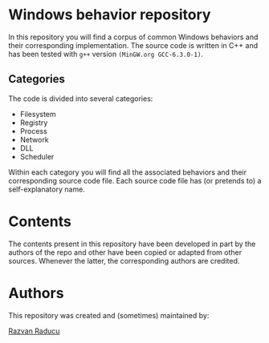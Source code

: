 # Windows behavior repository
In this repository you will find a corpus of common Windows behaviors and their corresponding implementation. The source code is written in C++ and has been tested with `g++` version `(MinGW.org GCC-6.3.0-1)`.

## Categories
The code is divided into several categories:

- Filesystem
- Registry
- Process
- Network
- DLL 
- Scheduler

Within each category you will find all the associated behaviors and their corresponding source code file. Each source code file has (or pretends to) a self-explanatory name.

# Contents
The contents present in this repository have been developed in part by the authors of the repo and other have been copied or adapted from other sources. Whenever the latter, the corresponding authors are credited.

# Authors
This repository was created and (sometimes) maintained by:

[Razvan Raducu](https://razvioverflow.github.io/)